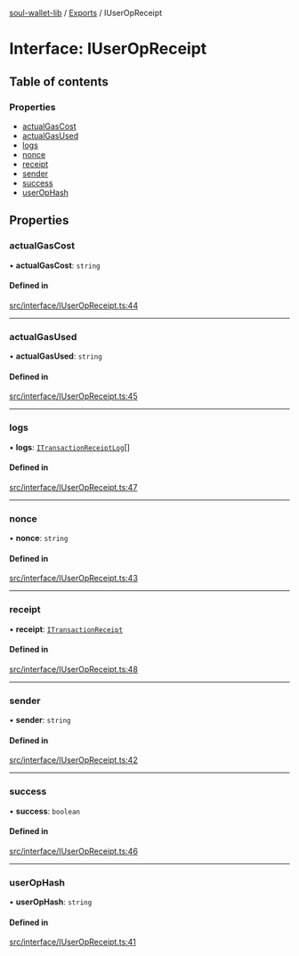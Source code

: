 [soul-wallet-lib](../README.md) / [Exports](../modules.md) / IUserOpReceipt

# Interface: IUserOpReceipt

## Table of contents

### Properties

- [actualGasCost](IUserOpReceipt.md#actualgascost)
- [actualGasUsed](IUserOpReceipt.md#actualgasused)
- [logs](IUserOpReceipt.md#logs)
- [nonce](IUserOpReceipt.md#nonce)
- [receipt](IUserOpReceipt.md#receipt)
- [sender](IUserOpReceipt.md#sender)
- [success](IUserOpReceipt.md#success)
- [userOpHash](IUserOpReceipt.md#userophash)

## Properties

### actualGasCost

• **actualGasCost**: `string`

#### Defined in

[src/interface/IUserOpReceipt.ts:44](https://github.com/proofofsoulprotocol/soulwalletlib/blob/93d2029/src/interface/IUserOpReceipt.ts#L44)

___

### actualGasUsed

• **actualGasUsed**: `string`

#### Defined in

[src/interface/IUserOpReceipt.ts:45](https://github.com/proofofsoulprotocol/soulwalletlib/blob/93d2029/src/interface/IUserOpReceipt.ts#L45)

___

### logs

• **logs**: [`ITransactionReceiptLog`](ITransactionReceiptLog.md)[]

#### Defined in

[src/interface/IUserOpReceipt.ts:47](https://github.com/proofofsoulprotocol/soulwalletlib/blob/93d2029/src/interface/IUserOpReceipt.ts#L47)

___

### nonce

• **nonce**: `string`

#### Defined in

[src/interface/IUserOpReceipt.ts:43](https://github.com/proofofsoulprotocol/soulwalletlib/blob/93d2029/src/interface/IUserOpReceipt.ts#L43)

___

### receipt

• **receipt**: [`ITransactionReceipt`](ITransactionReceipt.md)

#### Defined in

[src/interface/IUserOpReceipt.ts:48](https://github.com/proofofsoulprotocol/soulwalletlib/blob/93d2029/src/interface/IUserOpReceipt.ts#L48)

___

### sender

• **sender**: `string`

#### Defined in

[src/interface/IUserOpReceipt.ts:42](https://github.com/proofofsoulprotocol/soulwalletlib/blob/93d2029/src/interface/IUserOpReceipt.ts#L42)

___

### success

• **success**: `boolean`

#### Defined in

[src/interface/IUserOpReceipt.ts:46](https://github.com/proofofsoulprotocol/soulwalletlib/blob/93d2029/src/interface/IUserOpReceipt.ts#L46)

___

### userOpHash

• **userOpHash**: `string`

#### Defined in

[src/interface/IUserOpReceipt.ts:41](https://github.com/proofofsoulprotocol/soulwalletlib/blob/93d2029/src/interface/IUserOpReceipt.ts#L41)
